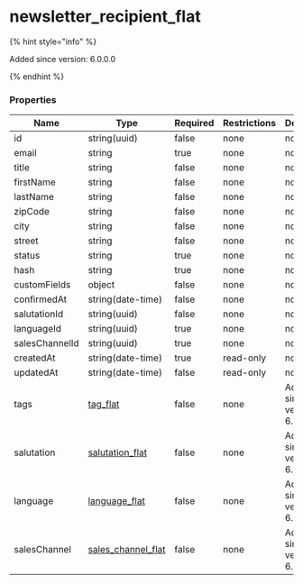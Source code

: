 
# newsletter_recipient_flat

{% hint style="info" %}

Added since version: 6.0.0.0

{% endhint %}

### Properties

|Name|Type|Required|Restrictions|Description|
|---|---|---|---|---|
|id|string(uuid)|false|none|none|
|email|string|true|none|none|
|title|string|false|none|none|
|firstName|string|false|none|none|
|lastName|string|false|none|none|
|zipCode|string|false|none|none|
|city|string|false|none|none|
|street|string|false|none|none|
|status|string|true|none|none|
|hash|string|true|none|none|
|customFields|object|false|none|none|
|confirmedAt|string(date-time)|false|none|none|
|salutationId|string(uuid)|false|none|none|
|languageId|string(uuid)|true|none|none|
|salesChannelId|string(uuid)|true|none|none|
|createdAt|string(date-time)|true|read-only|none|
|updatedAt|string(date-time)|false|read-only|none|
|tags|[tag_flat](/schema/tag_flat.md)|false|none|Added since version: 6.0.0.0|
|salutation|[salutation_flat](/schema/salutation_flat.md)|false|none|Added since version: 6.0.0.0|
|language|[language_flat](/schema/language_flat.md)|false|none|Added since version: 6.0.0.0|
|salesChannel|[sales_channel_flat](/schema/sales_channel_flat.md)|false|none|Added since version: 6.0.0.0|
